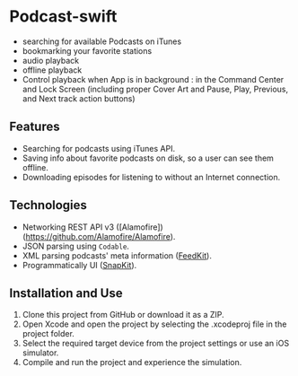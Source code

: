 # Podcast-swift

- searching for available Podcasts on iTunes
- bookmarking your favorite stations
- audio playback
- offline playback
- Control playback when App is in background : in the Command Center and Lock Screen (including proper Cover Art and Pause, Play, Previous, and Next track action buttons)

## Features
-  Searching for podcasts using iTunes API.
-  Saving info about favorite podcasts on disk, so a user can see them offline.
-  Downloading episodes for listening to without an Internet connection.

## Technologies
-  Networking REST API v3 ([Alamofire])(https://github.com/Alamofire/Alamofire).
-  JSON parsing using `Codable`.
-  XML parsing podcasts' meta information ([FeedKit](https://github.com/nmdias/FeedKit)).
-  Programmatically UI ([SnapKit](https://github.com/SnapKit/SnapKit)).

  ## Installation and Use
1. Clone this project from GitHub or download it as a ZIP.
2. Open Xcode and open the project by selecting the .xcodeproj file in the project folder.
3. Select the required target device from the project settings or use an iOS simulator.
4. Compile and run the project and experience the simulation.

